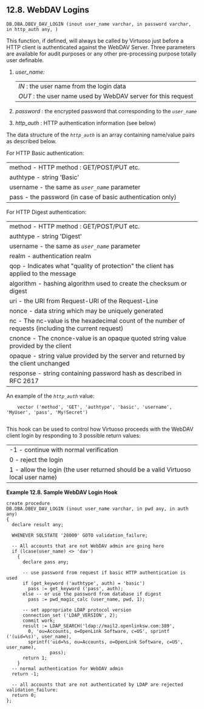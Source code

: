 <div id="fn_davlogins" class="section">

<div class="titlepage">

<div>

<div>

## 12.8. WebDAV Logins

</div>

</div>

</div>

`DB.DBA.DBEV_DAV_LOGIN (inout user_name varchar, in password varchar, in http_auth any, ) `

This function, if defined, will always be called by Virtuoso just before
a HTTP client is authenticated against the WebDAV Server. Three
parameters are available for audit purposes or any other pre-processing
purpose totally user definable.

<div class="orderedlist">

1.  <span class="emphasis">*user_name:*</span>

    |                                                                                            |
    |--------------------------------------------------------------------------------------------|
    | <span class="emphasis">*IN*</span> : the user name from the login data                     |
    | <span class="emphasis">*OUT*</span> : the user name used by WebDAV server for this request |

2.  <span class="emphasis">*password*</span> : the encrypted password
    that corresponding to the *`user_name`*

3.  <span class="emphasis">*http_auth*</span> : HTTP authentication
    information (see below)

</div>

The data structure of the *`http_auth`* is an array containing
name/value pairs as described below.

For HTTP Basic authentication:

|                                                            |
|------------------------------------------------------------|
| method - HTTP method : GET/POST/PUT etc.                   |
| authtype - string 'Basic'                                  |
| username - the same as *`user_name`* parameter             |
| pass - the password (in case of basic authentication only) |

For HTTP Digest authentication:

|                                                                                                      |
|------------------------------------------------------------------------------------------------------|
| method - HTTP method : GET/POST/PUT etc.                                                             |
| authtype - string 'Digest'                                                                           |
| username - the same as *`user_name`* parameter                                                       |
| realm - authentication realm                                                                         |
| qop - Indicates what "quality of protection" the client has applied to the message                   |
| algorithm - hashing algorithm used to create the checksum or digest                                  |
| uri - the URI from Request-URI of the Request-Line                                                   |
| nonce - data string which may be uniquely generated                                                  |
| nc - The nc-value is the hexadecimal count of the number of requests (including the current request) |
| cnonce - The cnonce-value is an opaque quoted string value provided by the client                    |
| opaque - string value provided by the server and returned by the client unchanged                    |
| response - string containing password hash as described in RFC 2617                                  |

An example of the *`http_auth`* value:

``` programlisting
    vector ('method', 'GET', 'authtype', 'basic', 'username', 'MyUser', 'pass', 'My!Secret')
    
```

This hook can be used to control how Virtuoso proceeds with the WebDAV
client login by responding to 3 possible return values:

|                                                                                    |
|------------------------------------------------------------------------------------|
| -1 - continue with normal verification                                             |
| 0 - reject the login                                                               |
| 1 - allow the login (the user returned should be a valid Virtuoso local user name) |

<div id="ex_dbev_dav_login" class="example">

**Example 12.8. Sample WebDAV Login Hook**

<div class="example-contents">

``` programlisting
create procedure
DB.DBA.DBEV_DAV_LOGIN (inout user_name varchar, in pwd any, in auth any)
{
  declare result any;

  WHENEVER SQLSTATE '28000' GOTO validation_failure;

  -- All accounts that are not WebDAV admin are going here
  if (lcase(user_name) <> 'dav')
    {
      declare pass any;

      -- use password from request if basic HTTP authentication is used
      if (get_keyword ('authtype', auth) = 'basic')
        pass := get_keyword ('pass', auth);
      else -- or use the password from database if digest
        pass := pwd_magic_calc (user_name, pwd, 1);

      -- set appropriate LDAP protocol version
      connection_set ('LDAP_VERSION', 2);
      commit work;
      result := LDAP_SEARCH('ldap://mail2.openlinksw.com:389',
        0, 'ou=Accounts, o=OpenLink Software, c=US', sprintf ('(uid=%s)', user_name),
        sprintf('uid=%s, ou=Accounts, o=OpenLink Software, c=US', user_name),
                pass);
      return 1;
    }
  -- normal authentication for WebDAV admin
  return -1;

  -- all accounts that are not authenticated by LDAP are rejected
validation_failure:
  return 0;
};
```

</div>

</div>

  

</div>

